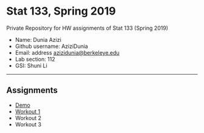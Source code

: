 # Stat 133, Spring 2019

Private Repository for HW assignments of Stat 133 (Spring 2019)

- Name: Dunia Azizi
- Github username: AziziDunia
- Email: address azizidunia@berkeleye.edu
- Lab section: 112
- GSI: Shuni Li

-----

## Assignments

- [Demo](demo)
- [Workout 1](workout1)
- Workout 2
- Workout 3


